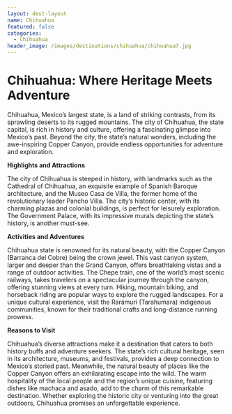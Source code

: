```yaml
---
layout: dest-layout
name: Chihuahua
featured: false
categories:
  - Chihuahua
header_image: /images/destinations/chihuahua/chihuahua7.jpg
---
```

# **Chihuahua: Where Heritage Meets Adventure**

Chihuahua, Mexico’s largest state, is a land of striking contrasts, from its sprawling deserts to its rugged mountains. The city of Chihuahua, the state capital, is rich in history and culture, offering a fascinating glimpse into Mexico’s past. Beyond the city, the state’s natural wonders, including the awe-inspiring Copper Canyon, provide endless opportunities for adventure and exploration.

**Highlights and Attractions**

The city of Chihuahua is steeped in history, with landmarks such as the Cathedral of Chihuahua, an exquisite example of Spanish Baroque architecture, and the Museo Casa de Villa, the former home of the revolutionary leader Pancho Villa. The city’s historic center, with its charming plazas and colonial buildings, is perfect for leisurely exploration. The Government Palace, with its impressive murals depicting the state’s history, is another must-see.

**Activities and Adventures**

Chihuahua state is renowned for its natural beauty, with the Copper Canyon (Barranca del Cobre) being the crown jewel. This vast canyon system, larger and deeper than the Grand Canyon, offers breathtaking vistas and a range of outdoor activities. The Chepe train, one of the world’s most scenic railways, takes travelers on a spectacular journey through the canyon, offering stunning views at every turn. Hiking, mountain biking, and horseback riding are popular ways to explore the rugged landscapes. For a unique cultural experience, visit the Rarámuri (Tarahumara) indigenous communities, known for their traditional crafts and long-distance running prowess.

**Reasons to Visit**

Chihuahua’s diverse attractions make it a destination that caters to both history buffs and adventure seekers. The state’s rich cultural heritage, seen in its architecture, museums, and festivals, provides a deep connection to Mexico’s storied past. Meanwhile, the natural beauty of places like the Copper Canyon offers an exhilarating escape into the wild. The warm hospitality of the local people and the region’s unique cuisine, featuring dishes like machaca and asado, add to the charm of this remarkable destination. Whether exploring the historic city or venturing into the great outdoors, Chihuahua promises an unforgettable experience.


